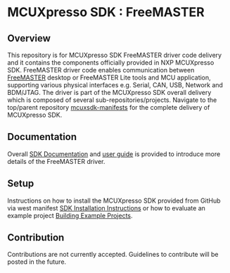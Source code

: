 # MCUXpresso SDK : FreeMASTER

## Overview
This repository is for MCUXpresso SDK FreeMASTER driver code delivery and it contains the components officially provided in NXP MCUXpresso SDK.
FreeMASTER driver code enables communication between [FreeMASTER](https://www.nxp.com/design/design-center/software/development-software/freemaster-run-time-debugging-tool:FREEMASTER) desktop or FreeMASTER Lite tools and MCU application,  
supporting various physical interfaces e.g. Serial, CAN, USB, Network and BDM/JTAG. The driver is part of the MCUXpresso SDK overall delivery which is composed of several sub-repositories/projects. Navigate to the top/parent repository [mcuxsdk-manifests](https://github.com/nxp-mcuxpresso/mcuxsdk-manifests) for the complete delivery of MCUXpresso SDK.

## Documentation
Overall [SDK Documentation](https://mcuxpresso.nxp.com/mcuxsdk/latest/html/introduction/README.html) and [user guide](https://mcuxpresso.nxp.com/mcuxsdk/latest/html/middleware/freemaster/doc/index.html) is provided to introduce more details of the FreeMASTER driver.

## Setup
Instructions on how to install the MCUXpresso SDK provided from GitHub via west manifest [SDK Installation Instructions](https://mcuxpresso.nxp.com/mcuxsdk/latest/html/gsd/installation.html#installation) or 
how to evaluate an example project [Building Example Projects](https://mcuxpresso.nxp.com/mcuxsdk/latest/html/gsd/run_project.html#evaluate-an-example-project).

## Contribution
Contributions are not currently accepted. Guidelines to contribute will be posted in the future.